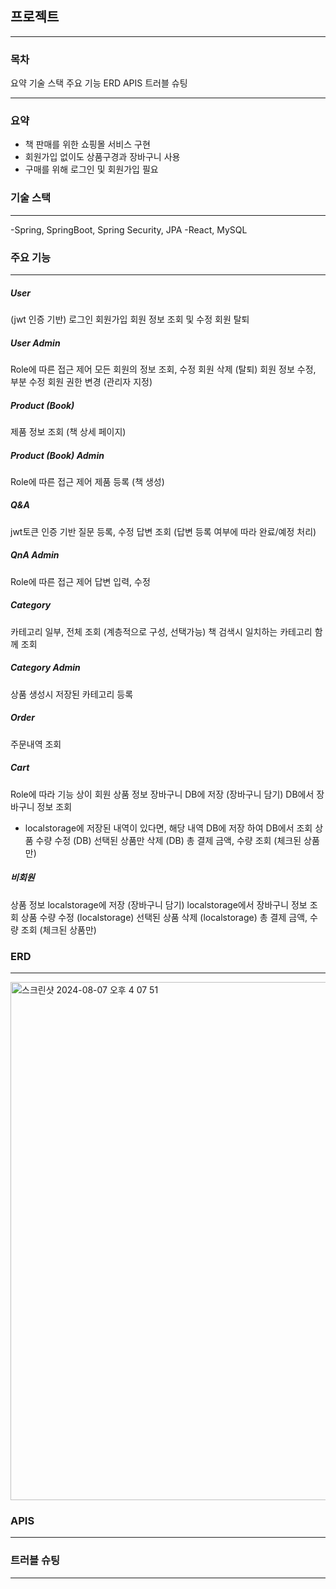
## 프로젝트 
***
### 목차
요약
기술 스택
주요 기능
ERD
APIS
트러블 슈팅
***
### 요약

- 책 판매를 위한 쇼핑몰 서비스 구현
- 회원가입 없이도 상품구경과 장바구니 사용
- 구매를 위해 로그인 및 회원가입 필요
### 기술 스택
***
-Spring, SpringBoot, Spring Security, JPA 
-React, MySQL
### 주요 기능
***
##### User
(jwt 인증 기반)
로그인
회원가입
회원 정보 조회 및 수정 회원 탈퇴
##### User Admin
Role에 따른 접근 제어
모든 회원의 정보 조회, 수정 회원 삭제 (탈퇴)
회원 정보 수정, 부분 수정 회원 권한 변경 (관리자 지정)
##### Product (Book)
제품 정보 조회 (책 상세 페이지)
##### Product (Book) Admin
Role에 따른 접근 제어 제품 등록 (책 생성)
##### Q&A
jwt토큰 인증 기반
질문 등록, 수정
답변 조회 (답변 등록 여부에 따라 완료/예정 처리)
##### QnA Admin
Role에 따른 접근 제어 답변 입력, 수정
##### Category
카테고리 일부, 전체 조회 (계층적으로 구성, 선택가능)
책 검색시 일치하는 카테고리 함께 조회
##### Category Admin
상품 생성시 저장된 카테고리 등록
##### Order
주문내역 조회
##### Cart
Role에 따라 기능 상이
회원
상품 정보 장바구니 DB에 저장 (장바구니 담기)
DB에서 장바구니 정보 조회
* localstorage에 저장된 내역이 있다면, 해당 내역 DB에 저장 하여 DB에서 조회 상품 수량 수정 (DB)
선택된 상품만 삭제 (DB)
총 결제 금액, 수량 조회 (체크된 상품만)
##### 비회원
상품 정보 localstorage에 저장 (장바구니 담기)
localstorage에서 장바구니 정보 조회 상품 수량 수정 (localstorage)
선택된 상품 삭제 (localstorage)
총 결제 금액, 수량 조회 (체크된 상품만)

### ERD
***
<img width="829" alt="스크린샷 2024-08-07 오후 4 07 51" src="https://github.com/user-attachments/assets/8d403254-92d3-4441-8a70-8c57c405e330">

### APIS
***
### 트러블 슈팅
***
